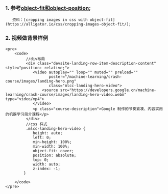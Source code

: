 ### 1. 参考[object-fit和object-position](https://www.w3cplus.com/css3/on-object-fit-and-object-position.html);
       资料：[cropping images in css with object-fit](https://alligator.io/css/cropping-images-object-fit/);
### 2. 视频做背景样例
    <pre>
	    <code>
			 //div布局
			 <div class="devsite-landing-row-item-description-content" style="position: relative;">
				<video autoplay="" loop="" muted="" preload=""
					   poster="/machine-learning/crash-course/images/landing-hero.png"
					   class="mlcc-landing-hero-video">
					<source src="https://developers.google.cn/machine-learning/crash-course/images/landing-hero-video.webm" type="video/mp4">
				</video>
				<p class="course-description">Google 制作的节奏紧凑、内容实用的机器学习简介课程</p>
			 </div>
			 //css 样式
			 .mlcc-landing-hero-video {
				height: auto;
				left: 0;
				min-height: 100%;
				min-width: 100%;
				object-fit: cover;
				position: absolute;
				top: 0;
				width: auto;
				z-index: -1;
			}
			 
		</code>
	</pre>
